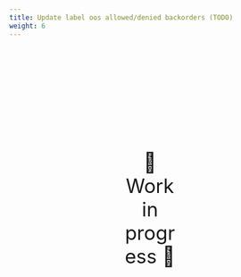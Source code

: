 ```yaml
---
title: Update label oos allowed/denied backorders (TODO)
weight: 6
---
```

<div style="text-align: center; font-size:2.5em;margin: 200px;">🚧 Work in progress 🚧</div>